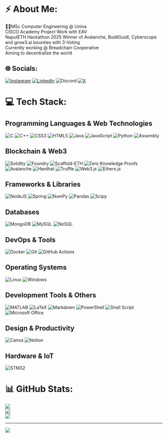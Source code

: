 # ⚡ About Me:
👨‍🎓MSc Computer Engineering @ Unina<br>CISCO Academy Project Work with EAV<br>NapulETH Hackathon 2025 Winner of Avalanche, BuidlGuidl, Cyberscope and grow3.ai bounties with 3-Voting <br>Currently working @ Breadchain Cooperative<br> Aiming to decentralize the world




## 🌐 Socials:
[![Instagram](https://img.shields.io/badge/Instagram-%231877F2.svg?logo=Instagram&logoColor=white)](https://www.instagram.com/e.x.o.404/) [![LinkedIn](https://img.shields.io/badge/LinkedIn-%230077B5.svg?logo=linkedin&logoColor=white)](https://www.linkedin.com/in/alberto-petillo/) ![Discord](https://img.shields.io/badge/-exo404-FE7A16?logo=discord&logoColor=white) [![X](https://img.shields.io/badge/X-black.svg?logo=X&logoColor=white)](https://x.com/exo_not_found) 

# 💻 Tech Stack:

## Programming Languages & Web Technologies
![C](https://img.shields.io/badge/c-%2300599C.svg?style=for-the-badge&logo=c&logoColor=white) ![C++](https://img.shields.io/badge/c++-%2300599C.svg?style=for-the-badge&logo=c%2B%2B&logoColor=white) ![CSS3](https://img.shields.io/badge/css3-%231572B6.svg?style=for-the-badge&logo=css3&logoColor=white) ![HTML5](https://img.shields.io/badge/html5-%23E34F26.svg?style=for-the-badge&logo=html5&logoColor=white) ![Java](https://img.shields.io/badge/java-%23ED8B00.svg?style=for-the-badge&logo=openjdk&logoColor=white) ![JavaScript](https://img.shields.io/badge/javascript-%23323330.svg?style=for-the-badge&logo=javascript&logoColor=%23F7DF1E) ![Python](https://img.shields.io/badge/python-3670A0?style=for-the-badge&logo=python&logoColor=ffdd54) ![Assembly](https://img.shields.io/badge/assembly-%23000000.svg?style=for-the-badge&logo=assemblyscript&logoColor=white)

## Blockchain & Web3
![Solidity](https://img.shields.io/badge/Solidity-%23363636.svg?style=for-the-badge&logo=solidity&logoColor=white) ![Foundry](https://img.shields.io/badge/Foundry-%23000000.svg?style=for-the-badge&logo=ethereum&logoColor=white) ![Scaffold-ETH](https://img.shields.io/badge/Scaffold--ETH-%23FF6B35.svg?style=for-the-badge&logo=ethereum&logoColor=white) ![Zero Knowledge Proofs](https://img.shields.io/badge/ZKP-%23000000.svg?style=for-the-badge&logo=ethereum&logoColor=white) ![Avalanche](https://img.shields.io/badge/Avalanche-%23E84142.svg?style=for-the-badge&logo=avalanche&logoColor=white) ![Hardhat](https://img.shields.io/badge/Hardhat-%23FFF04D.svg?style=for-the-badge&logo=ethereum&logoColor=black) ![Truffle](https://img.shields.io/badge/Truffle-%23E85D22.svg?style=for-the-badge&logo=ethereum&logoColor=white) ![Web3.js](https://img.shields.io/badge/Web3.js-%23F16822.svg?style=for-the-badge&logo=web3.js&logoColor=white) ![Ethers.js](https://img.shields.io/badge/Ethers.js-%23627EEA.svg?style=for-the-badge&logo=ethereum&logoColor=white)

## Frameworks & Libraries
![NodeJS](https://img.shields.io/badge/node.js-6DA55F?style=for-the-badge&logo=node.js&logoColor=white) ![Spring](https://img.shields.io/badge/spring-%236DB33F.svg?style=for-the-badge&logo=spring&logoColor=white) ![NumPy](https://img.shields.io/badge/numpy-%23013243.svg?style=for-the-badge&logo=numpy&logoColor=white) ![Pandas](https://img.shields.io/badge/pandas-%23150458.svg?style=for-the-badge&logo=pandas&logoColor=white) ![Scipy](https://img.shields.io/badge/SciPy-%230C55A5.svg?style=for-the-badge&logo=scipy&logoColor=%white)

## Databases
![MongoDB](https://img.shields.io/badge/MongoDB-%234ea94b.svg?style=for-the-badge&logo=mongodb&logoColor=white) ![MySQL](https://img.shields.io/badge/mysql-%2300000f.svg?style=for-the-badge&logo=mysql&logoColor=white) ![NoSQL](https://img.shields.io/badge/NoSQL-%23FF6600.svg?style=for-the-badge&logoColor=white)

## DevOps & Tools
![Docker](https://img.shields.io/badge/docker-%230db7ed.svg?style=for-the-badge&logo=docker&logoColor=white) ![Git](https://img.shields.io/badge/git-%23F05033.svg?style=for-the-badge&logo=git&logoColor=white) ![GitHub Actions](https://img.shields.io/badge/github%20actions-%232671E5.svg?style=for-the-badge&logo=githubactions&logoColor=white)

## Operating Systems
![Linux](https://img.shields.io/badge/Linux-FCC624?style=for-the-badge&logo=linux&logoColor=black) ![Windows](https://img.shields.io/badge/Windows-0078D6?style=for-the-badge&logo=windows&logoColor=white)

## Development Tools & Others
![MATLAB](https://img.shields.io/badge/MATLAB-%23FF6600.svg?style=for-the-badge&logo=mathworks&logoColor=white) ![LaTeX](https://img.shields.io/badge/latex-%23008080.svg?style=for-the-badge&logo=latex&logoColor=white) ![Markdown](https://img.shields.io/badge/markdown-%23000000.svg?style=for-the-badge&logo=markdown&logoColor=white) ![PowerShell](https://img.shields.io/badge/PowerShell-%235391FE.svg?style=for-the-badge&logo=powershell&logoColor=white) ![Shell Script](https://img.shields.io/badge/shell_script-%23121011.svg?style=for-the-badge&logo=gnu-bash&logoColor=white) ![Microsoft Office](https://img.shields.io/badge/Microsoft_Office-D83B01?style=for-the-badge&logo=microsoft-office&logoColor=white)

## Design & Productivity
![Canva](https://img.shields.io/badge/Canva-%2300C4CC.svg?style=for-the-badge&logo=Canva&logoColor=white) ![Notion](https://img.shields.io/badge/Notion-%23000000.svg?style=for-the-badge&logo=notion&logoColor=white)

## Hardware & IoT
![STM32](https://img.shields.io/badge/STM32-%2303234B.svg?style=for-the-badge&logo=stmicroelectronics&logoColor=white)
# 📊 GitHub Stats:
![](https://github-readme-stats.vercel.app/api?username=exo404&theme=swift&hide_border=false&include_all_commits=true&count_private=true)<br/>
![](https://github-readme-streak-stats.herokuapp.com/?user=exo404&theme=swift&hide_border=false)<br/>
![](https://github-readme-stats.vercel.app/api/top-langs/?username=exo404&theme=swift&hide_border=false&include_all_commits=true&count_private=true&layout=compact)

---
[![](https://visitcount.itsvg.in/api?id=exo404&icon=0&color=0)](https://visitcount.itsvg.in)

<!-- Proudly created with GPRM ( https://gprm.itsvg.in ) -->
